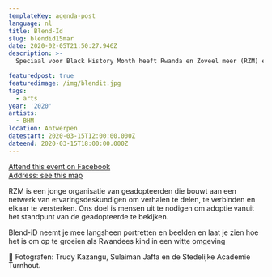 ```yaml
---
templateKey: agenda-post
language: nl
title: Blend-Id
slug: blendid15mar
date: 2020-02-05T21:50:27.946Z
description: >-
  Speciaal voor Black History Month heeft Rwanda en Zoveel meer (RZM) een reeks aan krachtige portretten gemaakt.

featuredpost: true
featuredimage: /img/blendit.jpg
tags:
  - arts
year: '2020'
artists:
  - BHM
location: Antwerpen
datestart: 2020-03-15T12:00:00.000Z
dateend: 2020-03-15T18:00:00.000Z
---
```

[Attend this event on Facebook](https://www.facebook.com/events/1916202505180705/?active_tab=about)
<br/>
[Address: see this map](https://goo.gl/maps/35ANAdevZTDjM3zE7)


RZM is een jonge organisatie van geadopteerden die bouwt aan een netwerk van ervaringsdeskundigen om verhalen te delen, te verbinden en elkaar te versterken.
Ons doel is mensen uit te nodigen om adoptie vanuit het standpunt van de geadopteerde te bekijken.

Blend-iD neemt je mee langsheen portretten en beelden en laat je zien hoe het is om op te groeien als Rwandees kind in een witte omgeving

📸 Fotografen: Trudy Kazangu, Sulaiman Jaffa en de Stedelijke Academie Turnhout.
